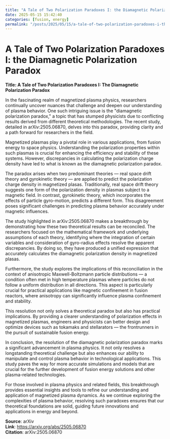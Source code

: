 ```yaml
---
title: "A Tale of Two Polarization Paradoxes I: the Diamagnetic Polarization Paradox"
date: 2025-05-15 15:42:40
categories: [fusion, energy]
permalink: "/posts/2025/05/15/a-tale-of-two-polarization-paradoxes-i-the-diamagnetic-polarization-paradox/"
---
```


# A Tale of Two Polarization Paradoxes I: the Diamagnetic Polarization Paradox

**Title: A Tale of Two Polarization Paradoxes I: The Diamagnetic Polarization Paradox**

In the fascinating realm of magnetized plasma physics, researchers continually uncover nuances that challenge and deepen our understanding of plasma behavior. One such intriguing issue is the "diamagnetic polarization paradox," a topic that has stumped physicists due to conflicting results derived from different theoretical methodologies. The recent study, detailed in arXiv:2505.06870, delves into this paradox, providing clarity and a path forward for researchers in the field.

Magnetized plasmas play a pivotal role in various applications, from fusion energy to space physics. Understanding the polarization properties within such plasmas is crucial for enhancing the efficiency and stability of these systems. However, discrepancies in calculating the polarization charge density have led to what is known as the diamagnetic polarization paradox.

The paradox arises when two predominant theories — real space drift theory and gyrokinetic theory — are applied to predict the polarization charge density in magnetized plasas. Traditionally, real space drift theory suggests one form of the polarization density in plasmas subject to a magnetic field. In contrast, gyrokinetic theory, which incorporates the effects of particle gyro-motion, predicts a different form. This disagreement poses significant challenges in predicting plasma behavior accurately under magnetic influences.

The study highlighted in arXiv:2505.06870 makes a breakthrough by demonstrating how these two theoretical results can be reconciled. The researchers focused on the mathematical framework and underlying assumptions of each theory, identifying where the integration of certain variables and consideration of gyro-radius effects resolve the apparent discrepancies. By doing so, they have produced a unified expression that accurately calculates the diamagnetic polarization density in magnetized plasas.

Furthermore, the study explores the implications of this reconciliation in the context of anisotropic Maxwell-Boltzmann particle distributions — a condition often met in high temperature plasmas where particles do not follow a uniform distribution in all directions. This aspect is particularly crucial for practical applications like magnetic confinement in fusion reactors, where anisotropy can significantly influence plasma confinement and stability.

This resolution not only solves a theoretical paradox but also has practical implications. By providing a clearer understanding of polarization effects in magnetized plasmas, engineers and physicists can better design and optimize devices such as tokamaks and stellarators — the frontrunners in the pursuit of sustainable fusion energy.

In conclusion, the resolution of the diamagnetic polarization paradox marks a significant advancement in plasma physics. It not only resolves a longstanding theoretical challenge but also enhances our ability to manipulate and control plasma behavior in technological applications. This study paves the way for more accurate simulations and models that are crucial for the further development of fusion energy solutions and other plasma-related technologies. 

For those involved in plasma physics and related fields, this breakthrough provides essential insights and tools to refine our understanding and application of magnetized plasma dynamics. As we continue exploring the complexities of plasma behavior, resolving such paradoxes ensures that our theoretical foundations are solid, guiding future innovations and applications in energy and beyond.

**Source**: arXiv  
**Link**: https://arxiv.org/abs/2505.06870  
**Citation**: arXiv:2505.06870
